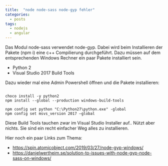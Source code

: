 ```yaml
---
title:  "node node-sass node-gyp fehler"
categories:
  - posts
tags:
  - nodejs
  - angular
---
```


Das Modul node-sass verwendet node-gyp. Dabei wird beim Installieren der Pakete (npm i) eine c++ Compilierung durchgeführt. 
Dazu müssen auf dem entsprechenden Windows Rechner ein paar Pakete installiert sein.

* Python 2
* Visual Studio 2017 Build Tools

Dazu wieder mal eine Admin Powershell öffnen und die Pakete installieren:

```

choco install -y python2 
npm install --global --production windows-build-tools

npm config set python "C:\Python27\python.exe" -global
npm config set msvs_version 2017 –global

```

Diese Build Tools tauchen zwar im Visual Studio Installer auf.. Nützt aber nichts. Sie sind ein recht einfacher Weg alles zu installieren.


Hier noch ein paar Links zum Thema:

* https://spin.atomicobject.com/2019/03/27/node-gyp-windows/
* https://danielwertheim.se/solution-to-issues-with-node-gyp-node-sass-on-windows/